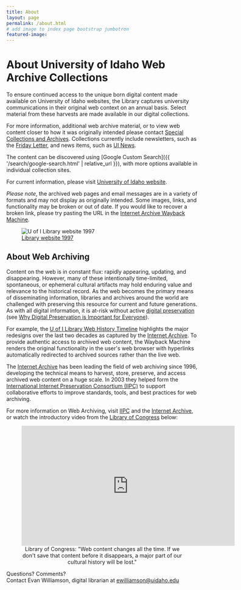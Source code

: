 ```yaml
---
title: About
layout: page
permalink: /about.html
# add image to index page bootstrap jumbotron
featured-image:
---
```


<div class="row" markdown="1">
<div class="col-md-8" markdown="1">

# About University of Idaho Web Archive Collections

To ensure continued access to the unique born digital content made available on University of Idaho websites, the Library captures university communications in their original web context on an annual basis.
Select material from these harvests are made available in our digital collections.

For more information, additional web archive material, or to view web content closer to how it was originally intended please contact [Special Collections and Archives](https://www.lib.uidaho.edu/special-collections/contactus.html).
Collections currently include newsletters, such as the [Friday Letter](https://www.lib.uidaho.edu/digital/fridayletter/), and news items, such as [UI News](https://www.lib.uidaho.edu/digital/uinews/index.html).

The content can be discovered using [Google Custom Search]({{ '/search/google-search.html' | relative_url }}), with more options available in individual collection sites.

For current information, please visit [University of Idaho website](https://www.uidaho.edu/).

<div class="alert alert-warning" role="alert">
<em>Please note</em>, the archived web pages and email messages are in a variety of formats and may not display as originally intended. Some images, links, and functionality may be broken or out of date. If you would like to recover a broken link, please try pasting the URL in the <a href="https://archive.org/web/" target="_blank" rel="noopener">Internet Archive Wayback Machine</a>.
</div>

</div>
<div class="col-md-4" markdown="1">
<div class="card mb-2"><div class="card-body">
<figure class="figure text-center mb-0">
  <img src="{{ '/assets/images/timeline/1997.jpg' | relative_url }}" alt="U of I Library website 1997" class="figure-img img-fluid rounded">
  <figcaption class="figure-caption"><a href='https://web.archive.org/web/19970218140532/https://www.lib.uidaho.edu/'>Library website 1997</a></figcaption>
</figure>
</div></div>
</div>

<div class="col-md-8" markdown="1">

## About Web Archiving 

Content on the web is in constant flux: rapidly appearing, updating, and disappearing. 
However, many of these intentionally time-limited, spontaneous, or ephemeral cultural artifacts may hold enduring value and relevance to the historical record. 
As the web becomes the primary means of disseminating information, libraries and archives around the world are challenged with preserving this resource for current and future generations. 
As with all digital information, it is at-risk without active [digital preservation](https://en.wikipedia.org/wiki/Digital_preservation) (see [Why Digital Preservation is Important for Everyone](https://youtu.be/qEmmeFFafUs)).

For example, the <a href="{{ '/timeline.html' | relative_url }}" >U of I Library Web History Timeline</a> highlights the major redesigns over the last two decades as captured by the <a href="https://web.archive.org/web/19970218140532/http://www.lib.uidaho.edu/">Internet Archive</a>. 
To provide authentic access to archived web content, the Wayback Machine renders the original functionality in the user's web browser with hyperlinks automatically redirected to archived sources rather than the live web.

The <a href="https://archive.org/about">Internet Archive</a> has been leading the field of web archiving since 1996, developing the technical means to harvest, store, preserve, and access archived web content on a huge scale. 
In 2003 they helped form the <a href="http://netpreserve.org/about-us">International Internet Preservation Consortium (IIPC)</a> to support collaborative efforts to improve standards, tools, and best practices for web archiving.

For more information on Web Archiving, visit <a href="http://netpreserve.org/">IIPC</a> and the <a href="https://archive.org/web/">Internet Archive</a>, or watch the introductory video from the <a href="http://www.loc.gov/webarchiving/">Library of Congress</a> below:

<figure style="text-align: center;">
    <iframe width="560" height="315" src="https://www.youtube.com/embed/T0943YkhLWU" frameborder="0" allowfullscreen></iframe>
    <figcaption>Library of Congress: "Web content changes all the time. If we don't save that content before it disappears, a major part of our cultural history will be lost."</figcaption>
</figure>

Questions? Comments?<br> Contact Evan Williamson, digital librarian at <a href="mailto:ewilliamson@uidaho.edu">ewilliamson@uidaho.edu</a>

</div>
</div>